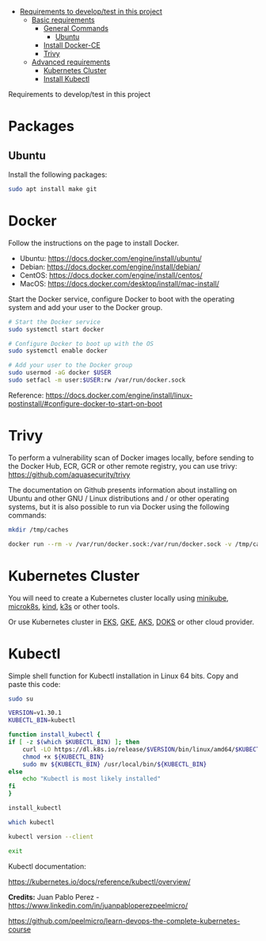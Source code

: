 <!-- TOC -->

- [Requirements to develop/test in this project](#requirements-to-developtest-in-this-project)
  - [Basic requirements](#basic-requirements)
    - [General Commands](#general-commands)
      - [Ubuntu](#ubuntu)
    - [Install Docker-CE](#install-docker-ce)
    - [Trivy](#trivy)
  - [Advanced requirements](#advanced-requirements)
    - [Kubernetes Cluster](#kubernetes-cluster)
    - [Install Kubectl](#install-kubectl)

<!-- TOC -->

Requirements to develop/test in this project

# Packages

## Ubuntu

Install the following packages:

```bash
sudo apt install make git
```

# Docker

Follow the instructions on the page to install Docker.

* Ubuntu: https://docs.docker.com/engine/install/ubuntu/
* Debian: https://docs.docker.com/engine/install/debian/
* CentOS: https://docs.docker.com/engine/install/centos/
* MacOS: https://docs.docker.com/desktop/install/mac-install/

Start the Docker service, configure Docker to boot with the operating system and add your user to the Docker group.

```bash
# Start the Docker service
sudo systemctl start docker

# Configure Docker to boot up with the OS
sudo systemctl enable docker

# Add your user to the Docker group
sudo usermod -aG docker $USER
sudo setfacl -m user:$USER:rw /var/run/docker.sock
```

Reference: https://docs.docker.com/engine/install/linux-postinstall/#configure-docker-to-start-on-boot

# Trivy

To perform a vulnerability scan of Docker images locally, before sending to the Docker Hub, ECR, GCR or other remote registry, you can use trivy: https://github.com/aquasecurity/trivy

The documentation on Github presents information about installing on Ubuntu and other GNU / Linux distributions and / or other operating systems, but it is also possible to run via Docker using the following commands:

```bash
mkdir /tmp/caches

docker run --rm -v /var/run/docker.sock:/var/run/docker.sock -v /tmp/caches:/root/.cache/ aquasec/trivy image IMAGE_NAME:IMAGE_TAG
```

# Kubernetes Cluster

You will need to create a Kubernetes cluster locally using [minikube](https://minikube.sigs.k8s.io/docs/start/), [microk8s](https://microk8s.io), [kind](https://kind.sigs.k8s.io/docs/user/quick-start/), [k3s](https://k3s.io) or other tools.

Or use Kubernetes cluster in [EKS](https://aws.amazon.com/eks), [GKE](https://cloud.google.com/kubernetes-engine), [AKS](https://docs.microsoft.com/en-us/azure/aks), [DOKS](https://www.digitalocean.com/products/kubernetes) or other cloud provider.

# Kubectl

Simple shell function for Kubectl installation in Linux 64 bits. Copy and paste this code:

```bash
sudo su

VERSION=v1.30.1
KUBECTL_BIN=kubectl

function install_kubectl {
if [ -z $(which $KUBECTL_BIN) ]; then
    curl -LO https://dl.k8s.io/release/$VERSION/bin/linux/amd64/$KUBECTL_BIN
    chmod +x ${KUBECTL_BIN}
    sudo mv ${KUBECTL_BIN} /usr/local/bin/${KUBECTL_BIN}
else
    echo "Kubectl is most likely installed"
fi
}

install_kubectl

which kubectl

kubectl version --client

exit
```

Kubectl documentation:

https://kubernetes.io/docs/reference/kubectl/overview/

**Credits:** Juan Pablo Perez - https://www.linkedin.com/in/juanpabloperezpeelmicro/ 

https://github.com/peelmicro/learn-devops-the-complete-kubernetes-course
